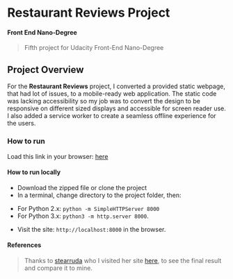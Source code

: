 # Restaurant Reviews Project

#### Front End Nano-Degree

> Fifth project for Udacity Front-End Nano-Degree

## Project Overview

For the **Restaurant Reviews** project, I converted a provided static webpage, that had lot of issues, to a mobile-ready web application. The static code was lacking accessibility so my job was to convert the design to be responsive on different sized displays and accessible for screen reader use. I also added a service worker to create a seamless offline experience for the users.

### How to run
Load this link in your browser: [here](https://sarahalhabeeb.github.io/RestaruantReviews-FEND/)

#### How to run locally
- Download the zipped file or clone the project
- In a terminal, change directory to the project folder, then:
* For Python 2.x: `python -m SimpleHTTPServer 8000` 
* For Python 3.x: `python3 -m http.server 8000`.
- Visit the site: `http://localhost:8000` in the browser.

#### References
> Thanks to [stearruda](https://github.com/stearruda/) who I visited her site [here](https://stearruda.github.io/fend-restaurant-reviews-app/), to see the final result and compare it to mine.



